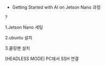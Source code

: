 +  Getting Started with AI on Jetson Nano 과정

?

1.Jetson Nano  세팅



2.ubuntu 설치



3.쿨링팬 설치










[HEADLESS MODE] PC에서 SSH 연결
